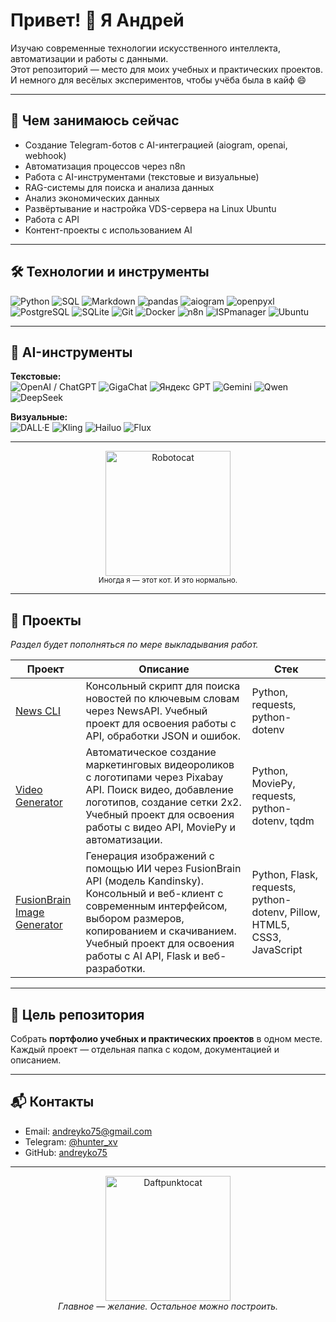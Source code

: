 

# Привет! 👋 Я Андрей

Изучаю современные технологии искусственного интеллекта, автоматизации и работы с данными.  
Этот репозиторий — место для моих учебных и практических проектов.  
И немного для весёлых экспериментов, чтобы учёба была в кайф 😄

---

## 🚀 Чем занимаюсь сейчас

- Создание Telegram-ботов с AI-интеграцией (aiogram, openai, webhook)
- Автоматизация процессов через n8n
- Работа с AI-инструментами (текстовые и визуальные)
- RAG-системы для поиска и анализа данных
- Анализ экономических данных
- Развёртывание и настройка VDS-сервера на Linux Ubuntu
- Работа с API
- Контент-проекты с использованием AI

---

## 🛠 Технологии и инструменты

![Python](https://img.shields.io/badge/Python-3776AB?logo=python&logoColor=white)
![SQL](https://img.shields.io/badge/SQL-4169E1)
![Markdown](https://img.shields.io/badge/Markdown-000000?logo=markdown&logoColor=white)
![pandas](https://img.shields.io/badge/pandas-150458?logo=pandas&logoColor=white)
![aiogram](https://img.shields.io/badge/aiogram-2C2C2C)
![openpyxl](https://img.shields.io/badge/openpyxl-2C2C2C)
![PostgreSQL](https://img.shields.io/badge/PostgreSQL-4169E1?logo=postgresql&logoColor=white)
![SQLite](https://img.shields.io/badge/SQLite-003B57?logo=sqlite&logoColor=white)
![Git](https://img.shields.io/badge/Git-F05032?logo=git&logoColor=white)
![Docker](https://img.shields.io/badge/Docker-2496ED?logo=docker&logoColor=white)
![n8n](https://img.shields.io/badge/n8n-EA4B62?logo=n8n&logoColor=white)
![ISPmanager](https://img.shields.io/badge/ISPmanager-1f1f1f)
![Ubuntu](https://img.shields.io/badge/Ubuntu-E95420?logo=ubuntu&logoColor=white)

---

## 🤖 AI-инструменты

**Текстовые:**  
![OpenAI / ChatGPT](https://img.shields.io/badge/OpenAI%20%2F%20ChatGPT-412991?logo=openai&logoColor=white)
![GigaChat](https://img.shields.io/badge/GigaChat-2C2C2C)
![Яндекс GPT](https://img.shields.io/badge/Яндекс_GPT-FF0000?logo=yandex&logoColor=white)
![Gemini](https://img.shields.io/badge/Gemini-4285F4?logo=google&logoColor=white)
![Qwen](https://img.shields.io/badge/Qwen-2C2C2C)
![DeepSeek](https://img.shields.io/badge/DeepSeek-2C2C2C)

**Визуальные:**  
![DALL·E](https://img.shields.io/badge/DALL·E-412991?logo=openai&logoColor=white)
![Kling](https://img.shields.io/badge/Kling-2C2C2C)
![Hailuo](https://img.shields.io/badge/Hailuo-2C2C2C)
![Flux](https://img.shields.io/badge/Flux-2C2C2C)

---

<div align="center">
  <img src="https://octodex.github.com/images/Robotocat.png" alt="Robotocat" width="200"><br>
  <sub>Иногда я — этот кот. И это нормально.</sub>
</div>

---

## 📂 Проекты

_Раздел будет пополняться по мере выкладывания работ._

| Проект | Описание | Стек |
|--------|----------|------|
| [News CLI](https://github.com/andreyko75/api_news_learn) | Консольный скрипт для поиска новостей по ключевым словам через NewsAPI. Учебный проект для освоения работы с API, обработки JSON и ошибок. | Python, requests, python-dotenv |
| [Video Generator](https://github.com/andreyko75/pixabay_api) | Автоматическое создание маркетинговых видеороликов с логотипами через Pixabay API. Поиск видео, добавление логотипов, создание сетки 2x2. Учебный проект для освоения работы с видео API, MoviePy и автоматизации. | Python, MoviePy, requests, python-dotenv, tqdm |
| [FusionBrain Image Generator](https://github.com/andreyko75/fusionbrain_api) | Генерация изображений с помощью ИИ через FusionBrain API (модель Kandinsky). Консольный и веб-клиент с современным интерфейсом, выбором размеров, копированием и скачиванием. Учебный проект для освоения работы с AI API, Flask и веб-разработки. | Python, Flask, requests, python-dotenv, Pillow, HTML5, CSS3, JavaScript |

---

## 🎯 Цель репозитория
Собрать **портфолио учебных и практических проектов** в одном месте.  
Каждый проект — отдельная папка с кодом, документацией и описанием.

---


## 📬 Контакты
- Email: andreyko75@gmail.com
- Telegram: [@hunter_xv](https://t.me/hunter_xv)
- GitHub: [andreyko75](https://github.com/andreyko75)

---

<div align="center">
  <img src="https://octodex.github.com/images/daftpunktocat-thomas.gif" alt="Daftpunktocat" width="200"><br>
  <em>Главное — желание. Остальное можно построить.</em>
</div>
